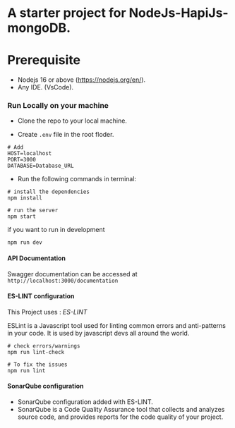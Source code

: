 # A starter project for NodeJs-HapiJs-mongoDB.

# Prerequisite

- Nodejs 16 or above (https://nodejs.org/en/).
- Any IDE. (VsCode).

### Run Locally on your machine

- Clone the repo to your local machine.

- Create `.env` file in the root floder.

```
# Add
HOST=localhost
PORT=3000
DATABASE=Database_URL
```

- Run the following commands in terminal:

```
# install the dependencies
npm install

# run the server
npm start
```

if you want to run in development

```
npm run dev
```

#### API Documentation

Swagger documentation can be accessed at `http://localhost:3000/documentation`

#### ES-LINT configuration
This Project uses : *ES-LINT*

ESLint is a Javascript tool used for linting common errors and anti-patterns in your code. It is used by javascript devs all around the world.

```
# check errors/warnings
npm run lint-check

# To fix the issues
npm run lint
```


#### SonarQube configuration

- SonarQube configuration added with ES-LINT.
- SonarQube is a Code Quality Assurance tool that collects and analyzes source code, and provides reports for the code quality of   your project.
